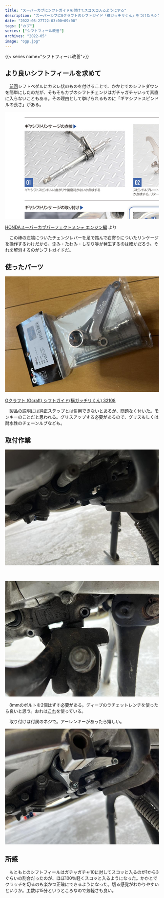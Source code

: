 ```yaml
---
title: "スーパーカブにシフトガイドを付けてスコスコ入るようにする"
description: "スーパーカブにGクラフトのシフトガイド「横ガッチリくん」をつけたらシフトがスコスコ入るようになった"
date: "2022-05-27T22:03:00+09:00"
tags: ["カブ"]
series: ["シフトフィール改善"]
archives: "2022-05"
image: "ogp.jpg"
---
```




{{< series name="シフトフィール改善">}}  
## より良いシフトフィールを求めて

　[前回](https://tbsmcd.net/post/cub-shift-pedal/)シフトペダルにカヌレ状のものを付けることで、かかとでのシフトダウンを簡単にしたのだが、そもそもカブのシフトチェンジはガチャガチャいって素直に入らないこともある。その理由として挙げられるものに「ギヤシフトスピンドルの長さ」がある。

![%E3%82%AE%E3%83%A4%E3%82%B7%E3%83%95%E3%83%88%E3%82%B9%E3%83%94%E3%83%B3%E3%83%89%E3%83%AB](7f51b424.jpg)

[HONDAスーパーカブパーフェクトメンテ エンジン編](https://amzn.to/3lRH9ra) より

　この棒の左端についたチェンジレバーを足で踏んで右寄りについたリンケージを操作するわけだから、歪み・たわみ・しなり等が発生するのは確かだろう。それを解消するのがシフトガイドだ。

## 使ったパーツ

![%E6%A8%AA%E3%82%AC%E3%83%83%E3%83%81%E3%83%AA%E3%81%8F%E3%82%93](f1fee043.jpg)

[Gクラフト (Gcraft) シフトガイド(横ガッチリくん) 32108](https://amzn.to/39Xt9tm)

　製品の説明には純正ステップとは併用できないとあるが、問題なく付いた。モンキーのことだと思われる。グリスアップする必要があるので、グリスもしくは耐水性のチェーンルブなども。

## 取付作業

![%E3%83%9C%E3%83%AB%E3%83%88%E3%82%92%E5%A4%96%E3%81%97%E3%81%9F%E3%81%A8%E3%81%93%E3%82%8D01](5626de36.jpg)

　

![%E3%83%9C%E3%83%AB%E3%83%88%E3%82%92%E5%A4%96%E3%81%97%E3%81%9F%E3%81%A8%E3%81%93%E3%82%8D02](757e632c.jpg)

　8mmのボルトを2個はずす必要がある。ディープのラチェットレンチを使ったら良いと思う。おれは[これ](https://amzn.to/3MT2mNy)を使っている。

　取り付けは付属のネジで。アーレンキーがあったら嬉しい。

![%E8%A3%85%E7%9D%80%E3%81%97%E3%81%9F%E3%81%A8%E3%81%93%E3%82%8D](309b7572.jpg)

## 所感

　もともとのシフトフィールはガチャガチャ10に対してスコッと入るのが1から3ぐらいの割合だったのが、ほぼ100％軽くスコッと入るようになった。かかとでクラッチを切るのも楽かつ正確にできるようになった。切る感覚がわかりやすいというか。工数は15分というところなので気軽さも良い。
